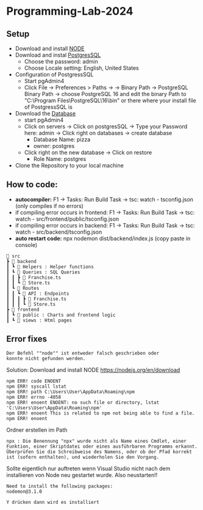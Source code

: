 # Programming-Lab-2024

## Setup
- Download and install [NODE](https://nodejs.org/en/download)
- Download and instal [PostgresSQL](https://www.postgresql.org/download/)
    - Choose the password: admin
    - Choose Locale setting: English, United States
- Configuration of PostgressSQL
    - Start pgAdmin4
    - Click File -> Preferences > Paths -> -> Binary Path -> PostgreSQL Binary Path -> choose PostgreSQL 16 and edit the binary Path to "C:\Program Files\PostgreSQL\16\bin" or there where your install file of PostgressSQL is
- Download the [Database](https://studfrauasde-my.sharepoint.com/:u:/g/personal/yannis_koerner_stud_fra-uas_de/EZvGVpPy49pIoH4PIbFGx2ABaNo38A277FUR4gqsklbdQA?e=dA7DX2)
    - start pgAdmin4
    - Click on servers -> Click on postgresSQL -> Type your Password here: admin -> Click right on databases -> create database
        - Database Name: pizza
        - owner: postgres
    - Click right on the new database -> Click on restore
        - Role Name: postgres
- Clone the Repository to your local machine

## How to code:
- **autocompiler:** F1 -> Tasks: Run Build Task -> tsc: watch - tsconfig.json (only compiles if no errors)
- if compiling error occurs in frontend: F1 -> Tasks: Run Build Task -> tsc: watch - src/frontend/public/tsconfig.json 
- if compiling error occurs in backend: F1 -> Tasks: Run Build Task -> tsc: watch - src/backend/tsconfig.json 
- **auto restart code:** npx nodemon dist/backend/index.js (copy paste in console)
```
📂 src
┣ 📂 backend
┃ ┗ 📂 Helpers : Helper functions
┃ ┗ 📂 Queries : SQL Queries
┃ ┃ ┣ 📜 Franchise.ts
┃ ┃ ┗ 📜 Store.ts
┃ ┗ 📂 Routes
┃ ┃ ┗ 📂 API : Endpoints
┃ ┃ ┃ ┣ 📜 Franchise.ts
┃ ┃ ┃ ┗ 📜 Store.ts
┣ 📂 frontend
┃ ┗ 📂 public : Charts and frontend logic
┃ ┗ 📂 views : Html pages
```
## Error fixes
```
Der Befehl ""node"" ist entweder falsch geschrieben oder
konnte nicht gefunden werden.
```
Solution:
Download and install NODE
https://nodejs.org/en/download

```
npm ERR! code ENOENT
npm ERR! syscall lstat
npm ERR! path C:\Users\User\AppData\Roaming\npm
npm ERR! errno -4058
npm ERR! enoent ENOENT: no such file or directory, lstat 'C:\Users\User\AppData\Roaming\npm'
npm ERR! enoent This is related to npm not being able to find a file.
npm ERR! enoent
```
Ordner erstellen im Path
```
npx : Die Benennung "npx" wurde nicht als Name eines Cmdlet, einer Funktion, einer Skriptdatei oder eines ausführbaren Programms erkannt. Überprüfen Sie die Schreibweise des Namens, oder ob der Pfad korrekt 
ist (sofern enthalten), und wiederholen Sie den Vorgang.
```
Sollte eigentlich nur auftreten wenn Visual Studio nicht nach dem installieren von Node neu gestartet wurde. Also neustarten!!
```
Need to install the following packages:
nodemon@3.1.0

Y drücken dann wird es installiert
```
